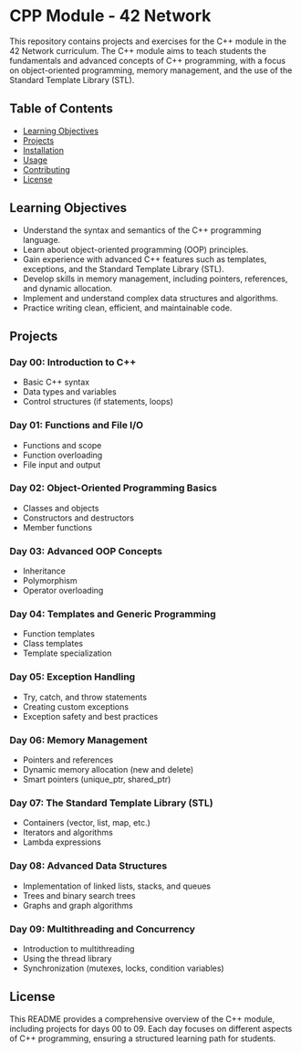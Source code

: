 # CPP Module - 42 Network

This repository contains projects and exercises for the C++ module in the 42 Network curriculum. The C++ module aims to teach students the fundamentals and advanced concepts of C++ programming, with a focus on object-oriented programming, memory management, and the use of the Standard Template Library (STL).

## Table of Contents

- [Learning Objectives](#learning-objectives)
- [Projects](#projects)
- [Installation](#installation)
- [Usage](#usage)
- [Contributing](#contributing)
- [License](#license)

## Learning Objectives

- Understand the syntax and semantics of the C++ programming language.
- Learn about object-oriented programming (OOP) principles.
- Gain experience with advanced C++ features such as templates, exceptions, and the Standard Template Library (STL).
- Develop skills in memory management, including pointers, references, and dynamic allocation.
- Implement and understand complex data structures and algorithms.
- Practice writing clean, efficient, and maintainable code.

## Projects

### Day 00: Introduction to C++
- Basic C++ syntax
- Data types and variables
- Control structures (if statements, loops)

### Day 01: Functions and File I/O
- Functions and scope
- Function overloading
- File input and output

### Day 02: Object-Oriented Programming Basics
- Classes and objects
- Constructors and destructors
- Member functions

### Day 03: Advanced OOP Concepts
- Inheritance
- Polymorphism
- Operator overloading

### Day 04: Templates and Generic Programming
- Function templates
- Class templates
- Template specialization

### Day 05: Exception Handling
- Try, catch, and throw statements
- Creating custom exceptions
- Exception safety and best practices

### Day 06: Memory Management
- Pointers and references
- Dynamic memory allocation (new and delete)
- Smart pointers (unique_ptr, shared_ptr)

### Day 07: The Standard Template Library (STL)
- Containers (vector, list, map, etc.)
- Iterators and algorithms
- Lambda expressions

### Day 08: Advanced Data Structures
- Implementation of linked lists, stacks, and queues
- Trees and binary search trees
- Graphs and graph algorithms

### Day 09: Multithreading and Concurrency
- Introduction to multithreading
- Using the thread library
- Synchronization (mutexes, locks, condition variables)

## License

This README provides a comprehensive overview of the C++ module, including projects for days 00 to 09. Each day focuses on different aspects of C++ programming, ensuring a structured learning path for students.

